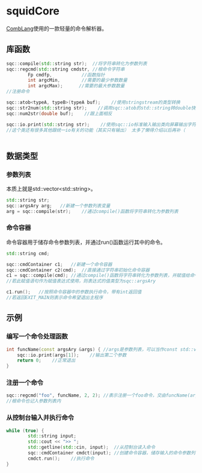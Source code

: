 # squidCore

[CombLang](https://github.com/MineCommanderCN/combLang)使用的一款轻量的命令解析器。

## 库函数

```c++
sqc::compile(std::string str);	//将字符串转化为参数列表
sqc::regcmd(std::string cmdstr, //根命令字符串
        Fp cmdfp,           //函数指针
        int argcMin,        //需要的最少参数数量
        int argcMax);	   //需要的最大参数数量
//注册命令

sqc::atob<typeA, typeB>(typeA buf);    //使用stringstream的类型转换
sqc::str2num(std::string str);    //调用sqc::atob的std::string转double快捷方式
sqc::num2str(double buf);    //跟上面相反

sqc::io.print(std::string str);    //使用sqc::io标准输入输出类向屏幕输出字符串
//这个类还有很多其他跟统一io有关的功能（其实只有输出） 太多了懒得介绍以后再补（
        
```

## 数据类型

### 参数列表

本质上就是std::vector\<std::string\>。

```c++
std::string str;
sqc::argsAry arg;	//新建一个参数列表变量
arg = sqc::compile(str);	//通过compile()函数将字符串转化为参数列表
```

### 命令容器

命令容器用于储存命令参数列表，并通过run()函数运行其中的命令。

```c++
std::string cmd;

sqc::cmdContainer c1;	//新建一个命令容器
sqc::cmdContainer c2(cmd);	//直接通过字符串初始化命令容器
c1 = sqc::compile(cmd);	//通过compile()函数将字符串转化为参数列表，并赋值给命令容器
//若此赋值语句作为赋值表达式使用，则表达式的值类型为sqc::argsAry

c1.run();	//按照命令容器中的参数执行命令，带有int返回值
//若返回EXIT_MAIN则表示命令希望退出主程序
```

## 示例

### 编写一个命令处理函数

```c++
int funcName(const argsAry &args) {	//args是参数列表，可以当作const std::vector<std::string>使用
    sqc::io.print(args[1]);    //输出第二个参数
    return 0;    //正常退出
}
```

### 注册一个命令

```c++
sqc::regcmd("foo", funcName, 2, 2);	//表示注册一个foo命令，交由funcName(args)参数处理，参数数量为(1,1)
//根命令也记入参数列表内
```

### 从控制台输入并执行命令

```c++
while (true) {
		std::string input;
		std::cout << ">> ";
		std::getline(std::cin, input);	//从控制台读入命令
		sqc::cmdContainer cmdct(input);	//创建命令容器，储存输入的命令参数列表
		cmdct.run();	//执行命令
}
```


